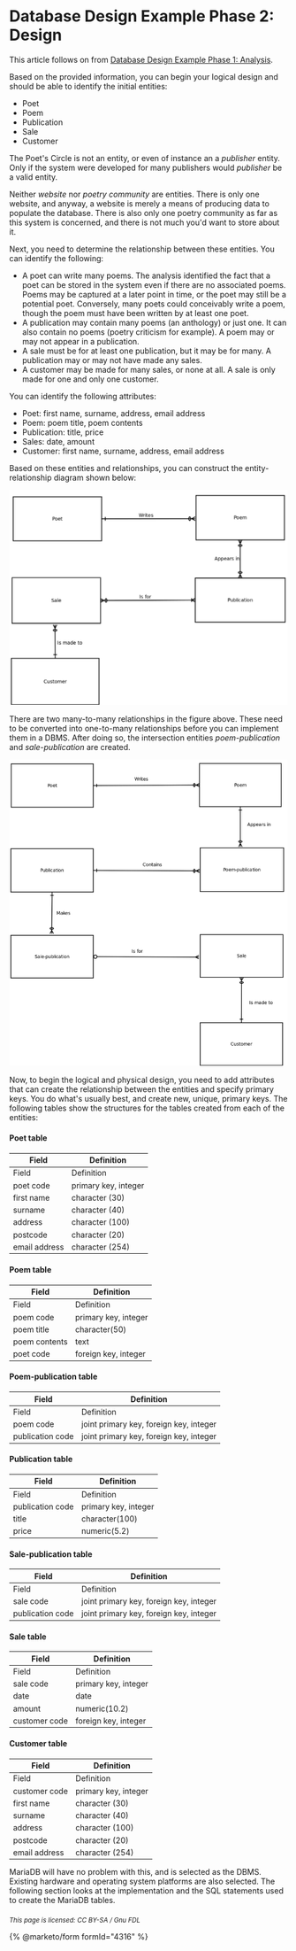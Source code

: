 # Database Design Example Phase 2: Design

This article follows on from [Database Design Example Phase 1: Analysis](database-design-example-phase-1-analysis.md).

Based on the provided information, you can begin your logical design and should be able to identify the initial entities:

* Poet
* Poem
* Publication
* Sale
* Customer

The Poet's Circle is not an entity, or even of instance an a _publisher_ entity. Only if the system were developed for many publishers would _publisher_ be a valid entity.

Neither _website_ nor _poetry community_ are entities. There is only one website, and anyway, a website is merely a means of producing data to populate the database. There is also only one poetry community as far as this system is concerned, and there is not much you'd want to store about it.

Next, you need to determine the relationship between these entities. You can identify the following:

* A poet can write many poems. The analysis identified the fact that a poet can be stored in the system even if there are no associated poems. Poems may be captured at a later point in time, or the poet may still be a potential poet. Conversely, many poets could conceivably write a poem, though the poem must have been written by at least one poet.
* A publication may contain many poems (an anthology) or just one. It can also contain no poems (poetry criticism for example). A poem may or may not appear in a publication.
* A sale must be for at least one publication, but it may be for many. A publication may or may not have made any sales.
* A customer may be made for many sales, or none at all. A sale is only made for one and only one customer.

You can identify the following attributes:

* Poet: first name, surname, address, email address
* Poem: poem title, poem contents
* Publication: title, price
* Sales: date, amount
* Customer: first name, surname, address, email address

Based on these entities and relationships, you can construct the entity-relationship diagram shown below:

![poets-circle-erd1](../../.gitbook/assets/poets-circle-erd1.png)

There are two many-to-many relationships in the figure above. These need to be converted into one-to-many relationships before you can implement them in a DBMS. After doing so, the intersection entities _poem-publication_ and _sale-publication_ are created.

![poets-circle-erd2](../../.gitbook/assets/poets-circle-erd2.png)

Now, to begin the logical and physical design, you need to add attributes that can create the relationship between the entities and specify primary keys. You do what's usually best, and create new, unique, primary keys. The following tables show the structures for the tables created from each of the entities:

#### Poet table

| Field         | Definition           |
| ------------- | -------------------- |
| Field         | Definition           |
| poet code     | primary key, integer |
| first name    | character (30)       |
| surname       | character (40)       |
| address       | character (100)      |
| postcode      | character (20)       |
| email address | character (254)      |

#### Poem table

| Field         | Definition           |
| ------------- | -------------------- |
| Field         | Definition           |
| poem code     | primary key, integer |
| poem title    | character(50)        |
| poem contents | text                 |
| poet code     | foreign key, integer |

#### Poem-publication table

| Field            | Definition                              |
| ---------------- | --------------------------------------- |
| Field            | Definition                              |
| poem code        | joint primary key, foreign key, integer |
| publication code | joint primary key, foreign key, integer |

#### Publication table

| Field            | Definition           |
| ---------------- | -------------------- |
| Field            | Definition           |
| publication code | primary key, integer |
| title            | character(100)       |
| price            | numeric(5.2)         |

#### Sale-publication table

| Field            | Definition                              |
| ---------------- | --------------------------------------- |
| Field            | Definition                              |
| sale code        | joint primary key, foreign key, integer |
| publication code | joint primary key, foreign key, integer |

#### Sale table

| Field         | Definition           |
| ------------- | -------------------- |
| Field         | Definition           |
| sale code     | primary key, integer |
| date          | date                 |
| amount        | numeric(10.2)        |
| customer code | foreign key, integer |

#### Customer table

| Field         | Definition           |
| ------------- | -------------------- |
| Field         | Definition           |
| customer code | primary key, integer |
| first name    | character (30)       |
| surname       | character (40)       |
| address       | character (100)      |
| postcode      | character (20)       |
| email address | character (254)      |

MariaDB will have no problem with this, and is selected as the DBMS. Existing hardware and operating system platforms are also selected. The following section looks at the implementation and the SQL statements used to create the MariaDB tables.

<sub>_This page is licensed: CC BY-SA / Gnu FDL_</sub>

{% @marketo/form formId="4316" %}
